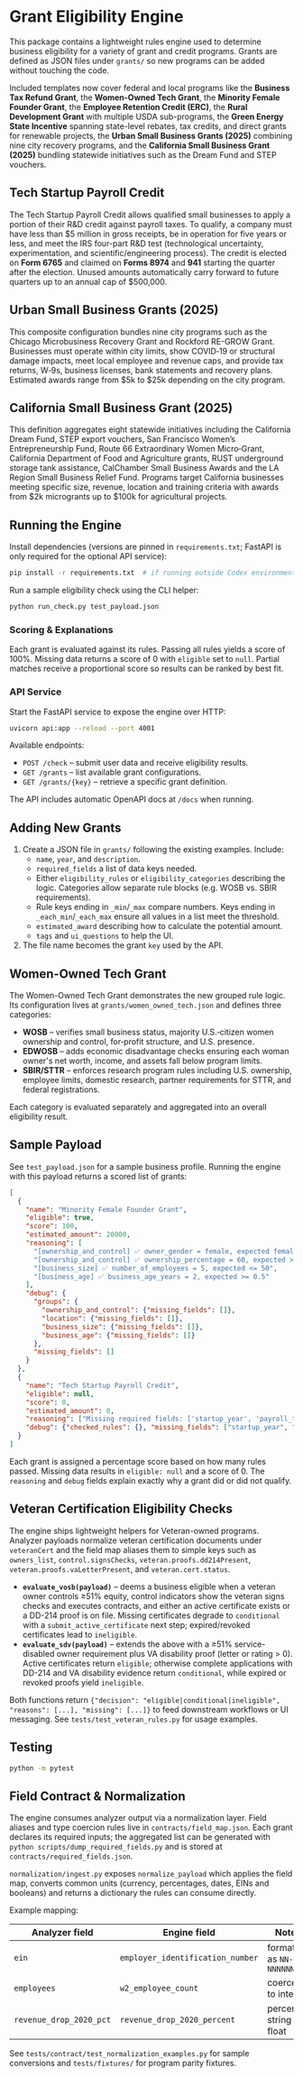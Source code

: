 # Grant Eligibility Engine

This package contains a lightweight rules engine used to determine business eligibility for a variety of grant and credit programs. Grants are defined as JSON files under `grants/` so new programs can be added without touching the code.

Included templates now cover federal and local programs like the **Business Tax Refund Grant**, the **Women-Owned Tech Grant**, the **Minority Female Founder Grant**, the **Employee Retention Credit (ERC)**, the **Rural Development Grant** with multiple USDA sub-programs, the **Green Energy State Incentive** spanning state-level rebates, tax credits, and direct grants for renewable projects, the **Urban Small Business Grants (2025)** combining nine city recovery programs, and the **California Small Business Grant (2025)** bundling statewide initiatives such as the Dream Fund and STEP vouchers.

## Tech Startup Payroll Credit

The Tech Startup Payroll Credit allows qualified small businesses to apply a portion of their R&D credit against payroll taxes. To qualify, a company must have less than $5 million in gross receipts, be in operation for five years or less, and meet the IRS four-part R&D test (technological uncertainty, experimentation, and scientific/engineering process). The credit is elected on **Form 6765** and claimed on **Forms 8974** and **941** starting the quarter after the election. Unused amounts automatically carry forward to future quarters up to an annual cap of $500,000.

## Urban Small Business Grants (2025)

This composite configuration bundles nine city programs such as the Chicago Microbusiness Recovery Grant and Rockford RE-GROW Grant. Businesses must operate within city limits, show COVID‑19 or structural damage impacts, meet local employee and revenue caps, and provide tax returns, W‑9s, business licenses, bank statements and recovery plans. Estimated awards range from $5k to $25k depending on the city program.

## California Small Business Grant (2025)

This definition aggregates eight statewide initiatives including the California Dream Fund, STEP export vouchers, San Francisco Women’s Entrepreneurship Fund, Route 66 Extraordinary Women Micro‑Grant, California Department of Food and Agriculture grants, RUST underground storage tank assistance, CalChamber Small Business Awards and the LA Region Small Business Relief Fund. Programs target California businesses meeting specific size, revenue, location and training criteria with awards from $2k microgrants up to $100k for agricultural projects.

## Running the Engine

Install dependencies (versions are pinned in `requirements.txt`; FastAPI is only required for the optional API service):

```bash
pip install -r requirements.txt  # if running outside Codex environment
```

Run a sample eligibility check using the CLI helper:

```bash
python run_check.py test_payload.json
```

### Scoring & Explanations

Each grant is evaluated against its rules. Passing all rules yields a score of 100%. Missing data returns a score of 0 with `eligible` set to `null`. Partial matches receive a proportional score so results can be ranked by best fit.

### API Service

Start the FastAPI service to expose the engine over HTTP:

```bash
uvicorn api:app --reload --port 4001
```

Available endpoints:

- `POST /check` – submit user data and receive eligibility results.
- `GET /grants` – list available grant configurations.
- `GET /grants/{key}` – retrieve a specific grant definition.

The API includes automatic OpenAPI docs at `/docs` when running.

## Adding New Grants

1. Create a JSON file in `grants/` following the existing examples. Include:
   - `name`, `year`, and `description`.
   - `required_fields` a list of data keys needed.
   - Either `eligibility_rules` or `eligibility_categories` describing the logic. Categories allow separate rule blocks (e.g. WOSB vs. SBIR requirements).
   - Rule keys ending in `_min`/`_max` compare numbers. Keys ending in `_each_min`/`_each_max` ensure all values in a list meet the threshold.
   - `estimated_award` describing how to calculate the potential amount.
   - `tags` and `ui_questions` to help the UI.
2. The file name becomes the grant `key` used by the API.

## Women-Owned Tech Grant

The Women-Owned Tech Grant demonstrates the new grouped rule logic. Its configuration lives at `grants/women_owned_tech.json` and defines three categories:

- **WOSB** – verifies small business status, majority U.S.‑citizen women ownership and control, for‑profit structure, and U.S. presence.
- **EDWOSB** – adds economic disadvantage checks ensuring each woman owner's net worth, income, and assets fall below program limits.
- **SBIR/STTR** – enforces research program rules including U.S. ownership, employee limits, domestic research, partner requirements for STTR, and federal registrations.

Each category is evaluated separately and aggregated into an overall eligibility result.

## Sample Payload

See `test_payload.json` for a sample business profile. Running the engine with this payload returns a scored list of grants:

```json
[
  {
    "name": "Minority Female Founder Grant",
    "eligible": true,
    "score": 100,
    "estimated_amount": 20000,
    "reasoning": [
      "[ownership_and_control] ✅ owner_gender = female, expected female",
      "[ownership_and_control] ✅ ownership_percentage = 60, expected >= 51",
      "[business_size] ✅ number_of_employees = 5, expected <= 50",
      "[business_age] ✅ business_age_years = 2, expected >= 0.5"
    ],
    "debug": {
      "groups": {
        "ownership_and_control": {"missing_fields": []},
        "location": {"missing_fields": []},
        "business_size": {"missing_fields": []},
        "business_age": {"missing_fields": []}
      },
      "missing_fields": []
    }
  },
  {
    "name": "Tech Startup Payroll Credit",
    "eligible": null,
    "score": 0,
    "estimated_amount": 0,
    "reasoning": ["Missing required fields: ['startup_year', 'payroll_total']"],
    "debug": {"checked_rules": {}, "missing_fields": ["startup_year", "payroll_total"]}
  }
]
```

Each grant is assigned a percentage score based on how many rules passed. Missing data results in `eligible: null` and a score of 0. The `reasoning` and `debug` fields explain exactly why a grant did or did not qualify.

## Veteran Certification Eligibility Checks

The engine ships lightweight helpers for Veteran-owned programs. Analyzer
payloads normalize veteran certification documents under `veteranCert` and the
field map aliases them to simple keys such as `owners_list`,
`control.signsChecks`, `veteran.proofs.dd214Present`, `veteran.proofs.vaLetterPresent`,
and `veteran.cert.status`.

- **`evaluate_vosb(payload)`** – deems a business eligible when a veteran owner
  controls ≥51% equity, control indicators show the veteran signs checks and
  executes contracts, and either an active certificate exists or a DD-214 proof
  is on file. Missing certificates degrade to `conditional` with a
  `submit_active_certificate` next step; expired/revoked certificates lead to
  `ineligible`.
- **`evaluate_sdv(payload)`** – extends the above with a ≥51% service-disabled
  owner requirement plus VA disability proof (letter or rating > 0). Active
  certificates return `eligible`; otherwise complete applications with DD-214
  and VA disability evidence return `conditional`, while expired or revoked
  proofs yield `ineligible`.

Both functions return `{"decision": "eligible|conditional|ineligible", "reasons": [...], "missing": [...]}` to feed downstream
workflows or UI messaging. See `tests/test_veteran_rules.py` for usage examples.

## Testing

```bash
python -m pytest
```

## Field Contract & Normalization

The engine consumes analyzer output via a normalization layer. Field
aliases and type coercion rules live in `contracts/field_map.json`. Each
grant declares its required inputs; the aggregated list can be generated
with `python scripts/dump_required_fields.py` and is stored at
`contracts/required_fields.json`.

`normalization/ingest.py` exposes `normalize_payload` which applies the
field map, converts common units (currency, percentages, dates, EINs and
booleans) and returns a dictionary the rules can consume directly.

Example mapping:

| Analyzer field | Engine field | Notes |
| -------------- | ------------ | ----- |
| `ein` | `employer_identification_number` | formatted as `NN-NNNNNNN` |
| `employees` | `w2_employee_count` | coerced to integer |
| `revenue_drop_2020_pct` | `revenue_drop_2020_percent` | percent string → float |

See `tests/contract/test_normalization_examples.py` for sample
conversions and `tests/fixtures/` for program parity fixtures.
